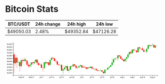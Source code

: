 # Bitcoin Stats

BTC/USDT|24h change|24h high|24h low|
|---|---|---|---|
|$49050.03|2.48%|$49352.84|$47126.28|

<img src="./chart.svg">
